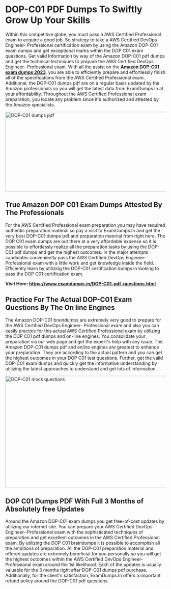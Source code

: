 <h1><strong>DOP-C01 PDF Dumps To Swiftly Grow Up Your Skills</strong></h1>
<p>Within this competitive globe, you must pass a AWS Certified Professional exam to acquire a good job. So strategy to take a AWS Certified DevOps Engineer- Professional certification exam by using the Amazon DOP-C01 exam dumps and get exceptional marks within the DOP C01 exam questions. Get valid Information by way of the Amazon DOP-C01 pdf dumps and get the technical techniques to prepare the AWS Certified DevOps Engineer- Professional exam. With all the assist on the <strong><a href="https://www.examdumps.in/DOP-C01-pdf-questions.html">Amazon DOP-C01 exam dumps 2023</a></strong>, you are able to efficiently prepare and effortlessly finish all of the specifications from the AWS Certified Professional exam. Additional, the DOP-C01 dumps pdf are on a regular basis updated by the Amazon professionals so you will get the latest data from ExamDumps.In at your affordability. Throughout the AWS Certified Professional exam preparation, you locate any problem since it's authorized and attested by the Amazon specialists.</p>
<p><img src="https://i.ibb.co/zxJwW90/Copy-of-Online-Classes-Twitter-header-post-Made-with-Poster-My-Wall-1.png" alt="DOP-C01 dumps pdf" width="750" height="250" /></p>
<h2><strong>True Amazon DOP C01 Exam Dumps Attested By The Professionals</strong></h2>
<p>For the AWS Certified Professional exam preparation you may have required authentic preparation material so pay a visit to ExamDumps.In and get the very best DOP-C01 dumps pdf and preparation material from right here. The DOP C01 exam dumps are out there at a very affordable expense so it is possible to effortlessly realize all the preparation tasks by using the DOP-C01 pdf dumps and get the highest outcomes. In the major attempts candidates conveniently pass the AWS Certified DevOps Engineer- Professional exam with a little work and get knowledge inside the field. Efficiently learn by utilizing the DOP-C01 certification dumps in looking to pass the DOP C01 certification exam.</p>
<p><strong>Visit Here:&nbsp;<a href="https://www.examdumps.in/DOP-C01-pdf-questions.html">https://www.examdumps.in/DOP-C01-pdf-questions.html</a></strong></p>
<h2><strong>Practice For The Actual DOP-C01 Exam Questions By The On line Engines</strong></h2>
<p>The Amazon DOP-C01 braindumps are extremely very good to prepare for the AWS Certified DevOps Engineer- Professional exam and also you can easily practice for this actual AWS Certified Professional exam by utilizing the DOP C01 pdf dumps and on-line engines. You consolidate your preparation via our web page and get the expert's help with any issue. The Amazon DOP-C01 dumps pdf and online engines are greatest to enhance your preparation. They are according to the actual pattern and you can get the highest outcomes in your DOP C01 test questions. Further, get the valid DOP-C01 exam dumps and quickly get the informative understanding by utilizing the latest approaches to understand and get lots of information.</p>
<p><a href="https://www.examdumps.in/DOP-C01-pdf-questions.html"><img src="https://i.ibb.co/QkNtdwY/Copy-of-Zoom-Online-Classes-Facebook-Share-Po-Made-with-Poster-My-Wall-1.jpg" alt="DOP-C01 mock questions" width="670" height="352" /></a></p>
<h2><strong>DOP C01 Dumps PDF With Full 3 Months of Absolutely free Updates</strong></h2>
<p>Around the Amazon DOP-C01 exam dumps you get free-of-cost updates by utilizing our internet site. You can prepare your AWS Certified DevOps Engineer- Professional exam with the sophisticated techniques of preparation and get excellent outcomes in the AWS Certified Professional exam. By utilizing the DOP C01 braindumps it is possible to accomplish all the ambitions of preparation. All the DOP-C01 preparation material and offered updates are extremely beneficial for you personally so you will get the highest outcomes within the AWS Certified DevOps Engineer- Professional exam around the 1st likelihood. Each of the updates is usually valuable for the 3 months right after DOP-C01 dumps pdf purchase. Additionally, for the client's satisfaction, ExamDumps.In offers a important refund policy around the DOP-C01 pdf questions.</p>
